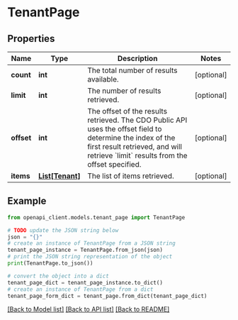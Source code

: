 # TenantPage


## Properties

Name | Type | Description | Notes
------------ | ------------- | ------------- | -------------
**count** | **int** | The total number of results available. | [optional] 
**limit** | **int** | The number of results retrieved. | [optional] 
**offset** | **int** | The offset of the results retrieved. The CDO Public API uses the offset field to determine the index of the first result retrieved, and will retrieve &#x60;limit&#x60; results from the offset specified. | [optional] 
**items** | [**List[Tenant]**](Tenant.md) | The list of items retrieved. | [optional] 

## Example

```python
from openapi_client.models.tenant_page import TenantPage

# TODO update the JSON string below
json = "{}"
# create an instance of TenantPage from a JSON string
tenant_page_instance = TenantPage.from_json(json)
# print the JSON string representation of the object
print(TenantPage.to_json())

# convert the object into a dict
tenant_page_dict = tenant_page_instance.to_dict()
# create an instance of TenantPage from a dict
tenant_page_form_dict = tenant_page.from_dict(tenant_page_dict)
```
[[Back to Model list]](../README.md#documentation-for-models) [[Back to API list]](../README.md#documentation-for-api-endpoints) [[Back to README]](../README.md)


